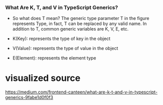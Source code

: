 ### What Are K, T, and V in TypeScript Generics?

- So what does T mean? The generic type parameter T in the figure represents Type, in fact, T can be replaced by any valid name. In addition to T, common generic variables are K, V, E, etc.

- K(Key): represents the type of key in the object
- V(Value): represents the type of value in the object
- E(Element): represents the element type

# visualized source

https://medium.com/frontend-canteen/what-are-k-t-and-v-in-typescript-generics-9fabe1d0f0f3
